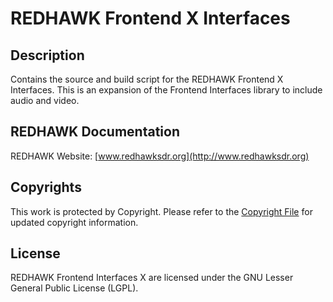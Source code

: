 # REDHAWK Frontend X Interfaces

## Description

Contains the source and build script for the REDHAWK Frontend X Interfaces. This is an expansion of the Frontend Interfaces library to include audio and video.

## REDHAWK Documentation

REDHAWK Website: [www.redhawksdr.org](http://www.redhawksdr.org)

## Copyrights

This work is protected by Copyright. Please refer to the [Copyright File](COPYRIGHT) for updated copyright information.

## License

REDHAWK Frontend Interfaces X are licensed under the GNU Lesser General Public License (LGPL).


